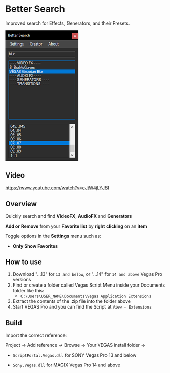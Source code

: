 # Better Search

Improved search for Effects, Generators, and their Presets.

![](preview.png)

## Video

https://www.youtube.com/watch?v=eJtW4jLYJ8I

## Overview

Quickly search and find **VideoFX**, **AudioFX** and **Generators**

**Add or Remove** from your **Favorite list** by **right clicking** on an **item**

Toggle options in the **Settings** menu such as:

- **Only Show Favorites**

## How to use

1. Download "...13" for `13 and below`, or "...14" for `14 and above` Vegas Pro versions
2. Find or create a folder called Vegas Script Menu inside your Documents folder like this:
   - `C:\Users\USER_NAME\Documents\Vegas Application Extensions`
3. Extract the contents of the .zip file into the folder above
4. Start VEGAS Pro and you can find the Script at `View - Extensions`

## Build

Import the correct reference:

Project -> Add reference -> Browse -> Your VEGAS install folder ->

- `ScriptPortal.Vegas.dll` for SONY Vegas Pro 13 and below

- `Sony.Vegas.dll` for MAGIX Vegas Pro 14 and above
